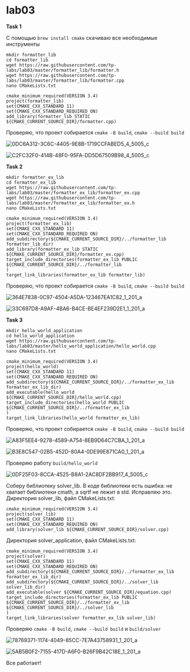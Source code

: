 # lab03

**Task 1**

С помощью `brew install cmake` скачиваю все необходимые инструменты
```
mkdir formatter_lib
cd formatter_lib
wget https://raw.githubusercontent.com/tp-labs/lab03/master/formatter_lib/formatter.h
wget https://raw.githubusercontent.com/tp-labs/lab03/master/formatter_lib/formatter.cpp
nano CMakeLists.txt

cmake_minimum_required(VERSION 3.4)
project(formatter_lib)
set(CMAKE_CXX_STANDARD 11)
set(CMAKE_CXX_STANDARD_REQUIRED ON)
add_library(formatter_lib STATIC ${CMAKE_CURRENT_SOURCE_DIR}/formatter.cpp)
```
Проверяю, что проект собирается `cmake -B build`, `cmake --build build`

![0DC6A312-3C6C-4405-9E8B-1719CCFABED5_4_5005_c](https://github.com/nastyanam05/lab03/assets/112873954/a0face30-e989-437f-81fe-271f604e1f97)

![C2FC32F0-414B-48F0-95FA-DD5D67509B98_4_5005_c](https://github.com/nastyanam05/lab03/assets/112873954/2ed3a3e1-53d5-4b3f-a430-74d1e1317908)

**Task 2**
```
mkdir formatter_ex_lib
cd formatter_ex_lib
wget https://raw.githubusercontent.com/tp-labs/lab03/master/formatter_ex_lib/formatter_ex.cpp
wget https://raw.githubusercontent.com/tp-labs/lab03/master/formatter_ex_lib/formatter_ex.h
nano CMakeLists.txt

cmake_minimum_required(VERSION 3.4)
project(formatter_ex_lib)
set(CMAKE_CXX_STANDARD 11)
set(CMAKE_CXX_STANDARD_REQUIRED ON)
add_subdirectory(${CMAKE_CURRENT_SOURCE_DIR}/../formatter_lib formatter_lib_dir)
add_library(formatter_ex_lib STATIC ${CMAKE_CURRENT_SOURCE_DIR}/formatter_ex.cpp)
target_include_directories(formatter_ex_lib PUBLIC
${CMAKE_CURRENT_SOURCE_DIR}/../formatter_lib
)
target_link_libraries(formatter_ex_lib formatter_lib)
```
Проверяю, что проект собирается `cmake -B build`, `cmake --build build`

![364E7838-0C97-4504-A5DA-123467EA1C82_1_201_a](https://github.com/nastyanam05/lab03/assets/112873954/7bfb3f9d-c8ff-4d4b-9bf0-19d2d998a135)

![33C697D8-A9AF-4BA6-B4CE-BE4EF239D2E1_1_201_a](https://github.com/nastyanam05/lab03/assets/112873954/caf3317a-de4f-406c-aeca-1e5207a5d504)

**Task 3**
```
mkdir hello_world_application
cd hello_world_application
wget https://raw.githubusercontent.com/tp-labs/lab03/master/hello_world_application/hello_world.cpp
nano CMakeLists.txt

cmake_minimum_required(VERSION 3.4)
project(hello_world)
set(CMAKE_CXX_STANDARD 11)
set(CMAKE_CXX_STANDARD_REQUIRED ON)
add_subdirectory(${CMAKE_CURRENT_SOURCE_DIR}/../formatter_ex_lib formatter_ex_lib_dir)
add_executable(hello_world ${CMAKE_CURRENT_SOURCE_DIR}/hello_world.cpp)
target_include_directories(hello_world PUBLIC
${CMAKE_CURRENT_SOURCE_DIR}/../formatter_ex_lib
)
target_link_libraries(hello_world formatter_ex_lib)
```
Проверяю, что проект собирается `cmake -B build`, `cmake --build build`

![A83F5EE4-9278-4589-A754-8EB9D64C7CBA_1_201_a](https://github.com/nastyanam05/lab03/assets/112873954/092516ff-3b31-4305-adad-85cbf408b0af)

![B3E8C547-02B5-452D-80A4-0DE99E871CA0_1_201_a](https://github.com/nastyanam05/lab03/assets/112873954/71a470c5-2954-42e7-ac5b-0fbc2f7d0f36)

Проверяю работу `build/hello_world`

![0DF25F03-8CCA-4525-B8A1-2AC8DF2BB917_4_5005_c](https://github.com/nastyanam05/lab03/assets/112873954/63f3a8c2-1fd8-45a1-959d-10ab4680a99f)

Cоберу библиотеку solver_lib.
В коде библиотеки есть ошибка: не хватает библиотеки cmath, а sqrtf не лежит в std. Исправляю это.
Директория solver_lib, файл CMakeLists.txt:

```
cmake_minimum_required(VERSION 3.4)
project(solver_lib)
set(CMAKE_CXX_STANDARD 11)
set(CMAKE_CXX_STANDARD_REQUIRED ON)
add_library(solver_lib ${CMAKE_CURRENT_SOURCE_DIR}/solver.cpp)
```
Директория solver_application, файл CMakeLists.txt:

```
cmake_minimum_required(VERSION 3.4)
project(solver)
set(CMAKE_CXX_STANDARD 11)
set(CMAKE_CXX_STANDARD_REQUIRED ON)
add_subdirectory(${CMAKE_CURRENT_SOURCE_DIR}/../formatter_ex_lib formatter_ex_lib_dir)
add_subdirectory(${CMAKE_CURRENT_SOURCE_DIR}/../solver_lib solver_lib_dir)
add_executable(solver ${CMAKE_CURRENT_SOURCE_DIR}/equation.cpp)
target_include_directories(formatter_ex_lib PUBLIC
${CMAKE_CURRENT_SOURCE_DIR}/../formatter_ex_lib
${CMAKE_CURRENT_SOURCE_DIR}/../solver_lib
)
target_link_libraries(solver formatter_ex_lib solver_lib)
```
Проверяю `cmake -B build`, `cmake --build build` и `build/solver`

![78769371-1174-4049-85CC-7E7A43758931_1_201_a](https://github.com/nastyanam05/lab03/assets/112873954/d920792b-6ea2-4d38-92d0-253ee1a9b7c5)

![5AB5B0F2-7155-417D-A6F0-B26F9B42C18E_1_201_a](https://github.com/nastyanam05/lab03/assets/112873954/b58618a0-9d7e-4470-9fdb-b68dd34902f5)

Все работает!
